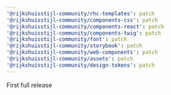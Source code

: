 ```yaml
---
'@rijkshuisstijl-community/rhc-templates': patch
'@rijkshuisstijl-community/components-css': patch
'@rijkshuisstijl-community/components-react': patch
'@rijkshuisstijl-community/components-twig': patch
'@rijkshuisstijl-community/font': patch
'@rijkshuisstijl-community/storybook': patch
'@rijkshuisstijl-community/web-components': patch
'@rijkshuisstijl-community/assets': patch
'@rijkshuisstijl-community/design-tokens': patch
---
```


First full release
